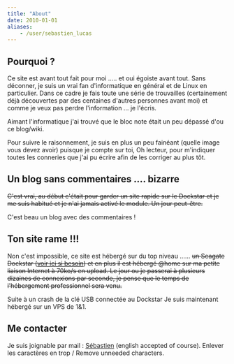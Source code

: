 ```yaml
---
title: "About"
date: 2010-01-01
aliases:
    - /user/sebastien_lucas
---
```


## Pourquoi ?
Ce site est avant tout fait pour moi ..... et oui égoiste avant tout. Sans déconner, je suis un vrai fan d'informatique en général et de Linux en particulier. Dans ce cadre je fais toute une série de trouvailles (certainement déjà découvertes par des centaines d'autres personnes avant moi) et comme je veux pas perdre l'information ... je l'écris.

Aimant l'informatique j'ai trouvé que le bloc note était un peu dépassé d'ou ce blog/wiki.

Pour suivre le raisonnement, je suis en plus un peu fainéant (quelle image vous devez avoir) puisque je compte sur toi, Oh lecteur, pour m'indiquer toutes les conneries que j'ai pu écrire afin de les corriger au plus tôt.

## Un blog sans commentaires .... bizarre

~~C'est vrai, au début c'était pour garder un site rapide sur le Dockstar et je me suis habitué et je n'ai jamais activé le module. Un jour peut-être.~~

C'est beau un blog avec des commentaires !

## Ton site rame !!!

Non c'est impossible, ce site est hébergé sur du top niveau ...... ~~un Seagate Dockstar ([voir ici si besoin](/blog/dockstar-install-squeeze)) et en plus il est hébergé @home sur ma petite liaison Internet à 70ko/s en upload. Le jour ou je passerai à plusieurs dizaines de connexions par seconde, je pense que le temps de l'hébergement professionnel sera venu.~~

Suite à un crash de la clé USB connectée au Dockstar Je suis maintenant hébergé sur un VPS de 1&1.

## Me contacter

Je suis joignable par mail : [Sébastien](mailto:sebastien__@__slucas__.__fr) (english accepted of course). Enlever les caractères en trop / Remove unneeded characters.
